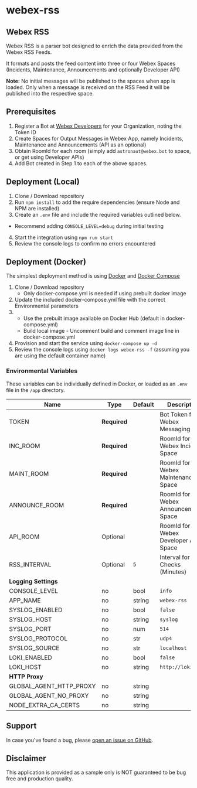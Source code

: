 # webex-rss

## Webex RSS

Webex RSS is a parser bot designed to enrich the data provided from the Webex RSS Feeds.

It formats and posts the feed content into three or four Webex Spaces (Incidents, Maintenance, Announcements and optionally Developer API)

**Note:** No initial messages will be published to the spaces when app is loaded. Only when a message is received on the RSS Feed it will be published into the respective space.

## Prerequisites
1. Register a Bot at [Webex Developers](https://developer.webex.com/my-apps) for your Organization, noting the Token ID
2. Create Spaces for Output Messages in Webex App, namely Incidents, Maintenance and Announcements (API as an optional)
3. Obtain RoomId for each room (simply add `astronaut@webex.bot` to space, or get using Developer APIs)
4. Add Bot created in Step 1 to each of the above spaces.

## Deployment (Local)

1. Clone / Download repository
2. Run `npm install` to add the require dependencies (ensure Node and NPM are installed)
3. Create an `.env` file and include the required variables outlined below.
- Recommend adding `CONSOLE_LEVEL=debug` during initial testing
4. Start the integration using `npm run start`
5. Review the console logs to confirm no errors encountered

## Deployment (Docker)

The simplest deployment method is using [Docker](https://docs.docker.com/engine/install/) and [Docker Compose](https://docs.docker.com/compose/install/)

1. Clone / Download repository
   - Only docker-compose.yml is needed if using prebuilt docker image
2. Update the included docker-compose.yml file with the correct Environmental parameters
3. - Use the prebuilt image available on Docker Hub (default in docker-compose.yml)
   - Build local image - Uncomment build and comment image line in docker-compose.yml
4. Provision and start the service using `docker-compose up -d`
5. Review the console logs using `docker logs webex-rss -f` (assuming you are using the default container name)

### Environmental Variables

These variables can be individually defined in Docker, or loaded as an `.env` file in the `/app` directory.

| Name | Type | Default | Description
| ---- | ---- | ------- | -----------
| TOKEN | **Required** | ` ` | Bot Token for Webex Messaging Posts
| INC_ROOM | **Required** | ` ` | RoomId for Webex Incident Space
| MAINT_ROOM | **Required** | ` ` | RoomId for Webex Maintenance Space
| ANNOUNCE_ROOM | **Required** | ` ` | RoomId for Webex Announcement Space
| API_ROOM | Optional | ` ` | RoomId for Webex Developer API Space
| RSS_INTERVAL | Optional | `5` | Interval for RSS Checks (Minutes)
| **Logging Settings**
| CONSOLE_LEVEL | no | bool | `info` | Logging level exposed to console
| APP_NAME | no | string | `webex-rss` | App Name used for logging service
| SYSLOG_ENABLED | no | bool | `false` | Enable external syslog server
| SYSLOG_HOST | no | string | `syslog` | Destination host for syslog server
| SYSLOG_PORT | no | num | `514` | Destination port for syslog server
| SYSLOG_PROTOCOL | no | str | `udp4` | Destination protocol for syslog server
| SYSLOG_SOURCE | no | str | `localhost` | Host to indicate that log messages are coming from
| LOKI_ENABLED | no | bool | `false` | Enable external Loki logging server
| LOKI_HOST| no | string | `http://loki:3100` | Destination host for Loki logging server
| **HTTP Proxy**
| GLOBAL_AGENT_HTTP_PROXY | no | string | ` ` | Container HTTP Proxy Server (format `http://<ip or fqdn>:<port>`)
| GLOBAL_AGENT_NO_PROXY | no | string | ` ` | Comma Separated List of excluded proxy domains (Supports wildcards)
| NODE_EXTRA_CA_CERTS | no | string | ` ` | Include extra CA Cert bundle if required, (PEM format) ensure location is attached as a volume to the container

## Support

In case you've found a bug, please [open an issue on GitHub](../../issues).

## Disclaimer

This application is provided as a sample only is NOT guaranteed to be bug free and production quality.
